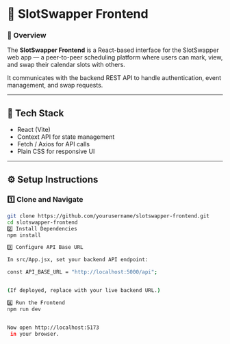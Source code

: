# 🎨 SlotSwapper Frontend

### 🧩 Overview
The **SlotSwapper Frontend** is a React-based interface for the SlotSwapper web app — a peer-to-peer scheduling platform where users can mark, view, and swap their calendar slots with others.

It communicates with the backend REST API to handle authentication, event management, and swap requests.

---

## 🚀 Tech Stack
- React (Vite)
- Context API for state management
- Fetch / Axios for API calls
- Plain CSS for responsive UI

---

## ⚙️ Setup Instructions

### 1️⃣ Clone and Navigate
```bash
git clone https://github.com/yourusername/slotswapper-frontend.git
cd slotswapper-frontend
2️⃣ Install Dependencies
npm install

3️⃣ Configure API Base URL

In src/App.jsx, set your backend API endpoint:

const API_BASE_URL = "http://localhost:5000/api";


(If deployed, replace with your live backend URL.)

4️⃣ Run the Frontend
npm run dev


Now open http://localhost:5173
 in your browser.
